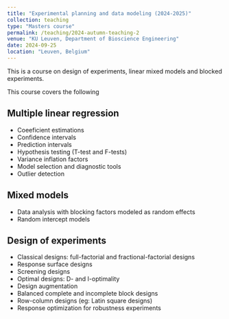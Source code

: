 ```yaml
---
title: "Experimental planning and data modeling (2024-2025)"
collection: teaching
type: "Masters course"
permalink: /teaching/2024-autumn-teaching-2
venue: "KU Leuven, Department of Bioscience Engineering"
date: 2024-09-25
location: "Leuven, Belgium"
---
```


This is a course on design of experiments, linear mixed models and blocked experiments.

This course covers the following

Multiple linear regression
------
* Coeeficient estimations
* Confidence intervals
* Prediction intervals
* Hypothesis testing (T-test and F-tests)
* Variance inflation factors
* Model selection and diagnostic tools
* Outlier detection

Mixed models
------
* Data analysis with blocking factors modeled as random effects
* Random intercept models

Design of experiments
------
* Classical designs: full-factorial and fractional-factorial designs
* Response surface designs
* Screening designs
* Optimal designs: D- and I-optimality
* Design augmentation
* Balanced complete and incomplete block designs
* Row-column designs (eg: Latin square designs)
* Response optimization for robustness experiments
